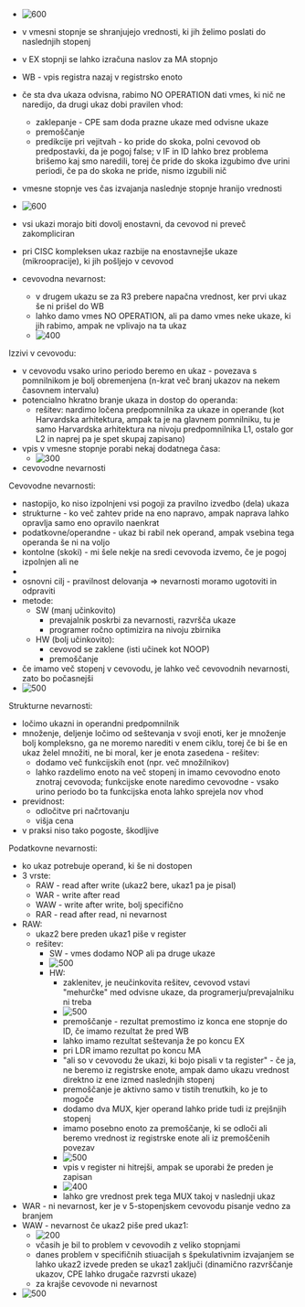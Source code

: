 - ![600](../../Images2/Pasted%20image%2020241203115445.png)
- v vmesni stopnje se shranjujejo vrednosti, ki jih želimo poslati do naslednjih stopenj
- v EX stopnji se lahko izračuna naslov za MA stopnjo
- WB - vpis registra nazaj v registrsko enoto
- če sta dva ukaza odvisna, rabimo NO OPERATION dati vmes, ki nič ne naredijo, da drugi ukaz dobi pravilen vhod:
	- zaklepanje - CPE sam doda prazne ukaze med odvisne ukaze
	- premoščanje
	- predikcije pri vejitvah - ko pride do skoka, polni cevovod ob predpostavki, da je pogoj false; v IF in ID lahko brez problema brišemo kaj smo naredili, torej če pride do skoka izgubimo dve urini periodi, če pa do skoka ne pride, nismo izgubili nič
- vmesne stopnje ves čas izvajanja naslednje stopnje hranijo vrednosti
- ![600](../../Images2/Pasted%20image%2020241203115104.png)
- vsi ukazi morajo biti dovolj enostavni, da cevovod ni preveč zakompliciran
- pri CISC kompleksen ukaz razbije na enostavnejše ukaze (mikroopracije), ki jih pošljejo v cevovod

- cevovodna nevarnost:
	- v drugem ukazu se za R3 prebere napačna vrednost, ker prvi ukaz še ni prišel do WB
	- lahko damo vmes NO OPERATION, ali pa damo vmes neke ukaze, ki jih rabimo, ampak ne vplivajo na ta ukaz
	- ![400](../../Images2/Pasted%20image%2020241203115922.png)

Izzivi v cevovodu:
- v cevovodu vsako urino periodo beremo en ukaz - povezava s pomnilnikom je bolj obremenjena (n-krat več branj ukazov na nekem časovnem intervalu)
- potencialno hkratno branje ukaza in dostop do operanda:
	- rešitev: nardimo ločena predpomnilnika za ukaze in operande (kot Harvardska arhitektura, ampak ta je na glavnem pomnilniku, tu je samo Harvardska arhitektura na nivoju predpomnilnika L1, ostalo gor L2 in naprej pa je spet skupaj zapisano)
- vpis v vmesne stopnje porabi nekaj dodatnega časa:
	- ![300](../../Images2/Pasted%20image%2020241203122010.png)
- cevovodne nevarnosti

Cevovodne nevarnosti:
- nastopijo, ko niso izpolnjeni vsi pogoji za pravilno izvedbo (dela) ukaza
- strukturne - ko več zahtev pride na eno napravo, ampak naprava lahko opravlja samo eno opravilo naenkrat
- podatkovne/operandne - ukaz bi rabil nek operand, ampak vsebina tega operanda še ni na voljo
- kontolne (skoki) - mi šele nekje na sredi cevovoda izvemo, če je pogoj izpolnjen ali ne
- 
- osnovni cilj - pravilnost delovanja => nevarnosti moramo ugotoviti in odpraviti
- metode:
	- SW (manj učinkovito)
		- prevajalnik poskrbi za nevarnosti, razvršča ukaze
		- programer ročno optimizira na nivoju zbirnika
	- HW (bolj učinkovito):
		- cevovod se zaklene (isti učinek kot NOOP)
		- premoščanje
- če imamo več stopenj v cevovodu, je lahko več cevovodnih nevarnosti, zato bo počasnejši
- ![500](../../Images2/Pasted%20image%2020241203122810.png)

Strukturne nevarnosti:
- ločimo ukazni in operandni predpomnilnik
- množenje, deljenje ločimo od seštevanja v svoji enoti, ker je množenje bolj kompleksno, ga ne moremo narediti v enem ciklu, torej če bi še en ukaz želel množiti, ne bi moral, ker je enota zasedena - rešitev:
	- dodamo več funkcijskih enot (npr. več množilnikov)
	- lahko razdelimo enoto na več stopenj in imamo cevovodno enoto znotraj cevovoda; funkcijske enote naredimo cevovodne - vsako urino periodo bo ta funkcijska enota lahko sprejela nov vhod
- previdnost:
	- odločitve pri načrtovanju
	- višja cena
- v praksi niso tako pogoste, škodljive

Podatkovne nevarnosti:
- ko ukaz potrebuje operand, ki še ni dostopen
- 3 vrste:
	- RAW - read after write (ukaz2 bere, ukaz1 pa je pisal)
	- WAR - write after read
	- WAW - write after write, bolj specifično
	- RAR - read after read, ni nevarnost
- RAW:
	- ukaz2 bere preden ukaz1 piše v register
	- rešitev:
		- SW - vmes dodamo NOP ali pa druge ukaze
		- ![500](../../Images2/Pasted%20image%2020241203124251.png)
		- HW:
			- zaklenitev, je neučinkovita rešitev, cevovod vstavi "mehurčke" med odvisne ukaze, da programerju/prevajalniku ni treba
			- ![500](../../Images2/Pasted%20image%2020241203124500.png)
			- premoščanje - rezultat premostimo iz konca ene stopnje do ID, če imamo rezultat že pred WB
			- lahko imamo rezultat seštevanja že po koncu EX
			- pri LDR imamo rezultat po koncu MA
			- "ali so v cevovodu že ukazi, ki bojo pisali v ta register" - če ja, ne beremo iz registrske enote, ampak damo ukazu vrednost direktno iz ene izmed naslednjih stopenj
			- premoščanje je aktivno samo v tistih trenutkih, ko je to mogoče
			- dodamo dva MUX, kjer operand lahko pride tudi iz prejšnjih stopenj
			- imamo posebno enoto za premoščanje, ki se odloči ali beremo vrednost iz registrske enote ali iz premoščenih povezav
			- ![500](../../Images2/Pasted%20image%2020241203124956.png)
			- vpis v register ni hitrejši, ampak se uporabi že preden je zapisan
			- ![400](../../Images2/Pasted%20image%2020241203125108.png)
			- lahko gre vrednost prek tega MUX takoj v naslednji ukaz
- WAR - ni nevarnost, ker je v 5-stopenjskem cevovodu pisanje vedno za branjem
- WAW - nevarnost če ukaz2 piše pred ukaz1:
	- ![200](../../Images2/Pasted%20image%2020241203125314.png)
	- včasih je bil to problem v cevovodih z veliko stopnjami
	- danes problem v specifičnih stiuacijah s špekulativnim izvajanjem se lahko ukaz2 izvede preden se ukaz1 zaključi (dinamično razvrščanje ukazov, CPE lahko drugače razvrsti ukaze)
	- za krajše cevovode ni nevarnost
- ![500](../../Images2/Pasted%20image%2020241203125616.png)